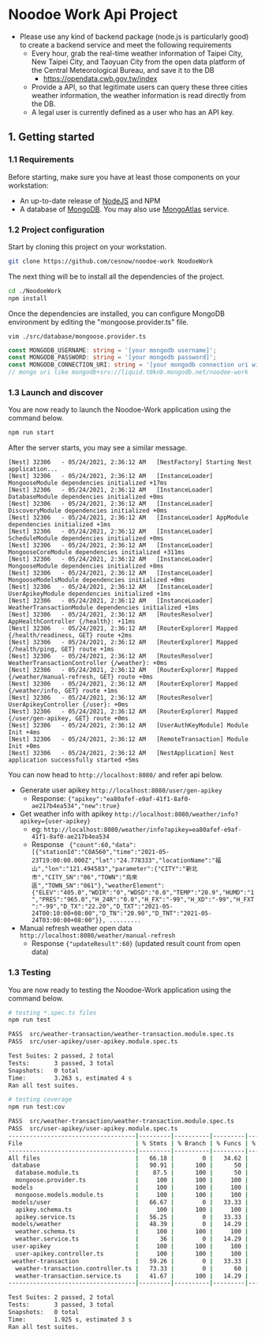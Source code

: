 # Noodoe Work Api Project

- Please use any kind of backend package (node.js is particularly good) to create a backend service and meet the following requirements
    - Every hour, grab the real-time weather information of Taipei City,
      New Taipei City, and Taoyuan City from the open data platform of the Central Meteorological Bureau,
      and save it to the DB
        - https://opendata.cwb.gov.tw/index
    - Provide a API, so that legitimate users can query these three cities weather information, 
      the weather information is read directly from the DB.
    - A legal user is currently defined as a user who has an API key.

## 1. Getting started

### 1.1 Requirements

Before starting, make sure you have at least those components on your workstation:

- An up-to-date release of [NodeJS](https://nodejs.org/) and NPM
- A database of [MongoDB](https://www.mongodb.com/). 
  You may also use [MongoAtlas](https://www.mongodb.com/cloud/atlas) service.

### 1.2 Project configuration

Start by cloning this project on your workstation.

``` sh
git clone https://github.com/cesnow/noodoe-work NoodoeWork
```

The next thing will be to install all the dependencies of the project.

```sh
cd ./NoodoeWork
npm install
```

Once the dependencies are installed, you can configure MongoDB environment by editing the "mongoose.provider.ts" file.

```
vim ./src/database/mongoose.provider.ts
```

```typescript
const MONGODB_USERNAME: string = '[your mongodb username]';
const MONGODB_PASSWORD: string = '[your mongodb password]';
const MONGODB_CONNECTION_URI: string = '[your mongodb connection uri with database name]';
// mongo uri like mongodb+srv://liquid.t0knb.mongodb.net/noodoe-work
```

### 1.3 Launch and discover

You are now ready to launch the Noodoe-Work application using the command below.

```sh
npm run start
```

After the server starts, you may see a similar message.
```shell
[Nest] 32306   - 05/24/2021, 2:36:12 AM   [NestFactory] Starting Nest application...
[Nest] 32306   - 05/24/2021, 2:36:12 AM   [InstanceLoader] MongooseModule dependencies initialized +17ms
[Nest] 32306   - 05/24/2021, 2:36:12 AM   [InstanceLoader] DatabaseModule dependencies initialized +0ms
[Nest] 32306   - 05/24/2021, 2:36:12 AM   [InstanceLoader] DiscoveryModule dependencies initialized +0ms
[Nest] 32306   - 05/24/2021, 2:36:12 AM   [InstanceLoader] AppModule dependencies initialized +1ms
[Nest] 32306   - 05/24/2021, 2:36:12 AM   [InstanceLoader] ScheduleModule dependencies initialized +0ms
[Nest] 32306   - 05/24/2021, 2:36:12 AM   [InstanceLoader] MongooseCoreModule dependencies initialized +311ms
[Nest] 32306   - 05/24/2021, 2:36:12 AM   [InstanceLoader] MongooseModule dependencies initialized +8ms
[Nest] 32306   - 05/24/2021, 2:36:12 AM   [InstanceLoader] MongooseModelsModule dependencies initialized +0ms
[Nest] 32306   - 05/24/2021, 2:36:12 AM   [InstanceLoader] UserApikeyModule dependencies initialized +1ms
[Nest] 32306   - 05/24/2021, 2:36:12 AM   [InstanceLoader] WeatherTransactionModule dependencies initialized +1ms
[Nest] 32306   - 05/24/2021, 2:36:12 AM   [RoutesResolver] AppHealthController {/health}: +11ms
[Nest] 32306   - 05/24/2021, 2:36:12 AM   [RouterExplorer] Mapped {/health/readiness, GET} route +2ms
[Nest] 32306   - 05/24/2021, 2:36:12 AM   [RouterExplorer] Mapped {/health/ping, GET} route +1ms
[Nest] 32306   - 05/24/2021, 2:36:12 AM   [RoutesResolver] WeatherTransactionController {/weather}: +0ms
[Nest] 32306   - 05/24/2021, 2:36:12 AM   [RouterExplorer] Mapped {/weather/manual-refresh, GET} route +0ms
[Nest] 32306   - 05/24/2021, 2:36:12 AM   [RouterExplorer] Mapped {/weather/info, GET} route +1ms
[Nest] 32306   - 05/24/2021, 2:36:12 AM   [RoutesResolver] UserApikeyController {/user}: +0ms
[Nest] 32306   - 05/24/2021, 2:36:12 AM   [RouterExplorer] Mapped {/user/gen-apikey, GET} route +0ms
[Nest] 32306   - 05/24/2021, 2:36:12 AM   [UserAuthKeyModule] Module Init +4ms
[Nest] 32306   - 05/24/2021, 2:36:12 AM   [RemoteTransaction] Module Init +0ms
[Nest] 32306   - 05/24/2021, 2:36:12 AM   [NestApplication] Nest application successfully started +5ms
```

You can now head to `http://localhost:8080/` and refer api below. 

- Generate user apikey `http://localhost:8080/user/gen-apikey`
    - Response: ```{"apikey":"ea80afef-e9af-41f1-8af0-ae217b4ea534","new":true}```
- Get weather info with apikey `http://localhost:8080/weather/info?apikey={user-apikey}`
    - eg: `http://localhost:8080/weather/info?apikey=ea80afef-e9af-41f1-8af0-ae217b4ea534`
    - Response ``` {"count":60,"data":[{"stationId":"C0A560","time":"2021-05-23T19:00:00.000Z","lat":"24.778333","locationName":"福山","lon":"121.494583","parameter":{"CITY":"新北市","CITY_SN":"06","TOWN":"烏來區","TOWN_SN":"061"},"weatherElement":{"ELEV":"405.0","WDIR":"0","WDSD":"0.0","TEMP":"20.9","HUMD":"1","PRES":"965.0","H_24R":"0.0","H_FX":"-99","H_XD":"-99","H_FXT":"-99","D_TX":"22.20","D_TXT":"2021-05-24T00:10:00+08:00","D_TN":"20.90","D_TNT":"2021-05-24T03:00:00+08:00"}}, .........```
- Manual refresh weather open data `http://localhost:8080/weather/manual-refresh`
    - Response ```{"updateResult":60}``` (updated result count from open data)

### 1.3 Testing

You are now ready to testing the Noodoe-Work application using the command below.

```sh
# testing *.spec.ts files
npm run test

PASS  src/weather-transaction/weather-transaction.module.spec.ts
PASS  src/user-apikey/user-apikey.module.spec.ts

Test Suites: 2 passed, 2 total
Tests:       3 passed, 3 total
Snapshots:   0 total
Time:        3.263 s, estimated 4 s
Ran all test suites.
```

```sh
# testing coverage
npm run test:cov

PASS  src/weather-transaction/weather-transaction.module.spec.ts
PASS  src/user-apikey/user-apikey.module.spec.ts
------------------------------------|---------|----------|---------|---------|-------------------
File                                | % Stmts | % Branch | % Funcs | % Lines | Uncovered Line #s
------------------------------------|---------|----------|---------|---------|-------------------
All files                           |   66.18 |        0 |   34.62 |   63.33 |
 database                           |   90.91 |      100 |      50 |   88.89 |
  database.module.ts                |    87.5 |      100 |      50 |   83.33 | 18
  mongoose.provider.ts              |     100 |      100 |     100 |     100 |
 models                             |     100 |      100 |     100 |     100 |
  mongoose.models.module.ts         |     100 |      100 |     100 |     100 |
 models/user                        |   66.67 |        0 |   33.33 |   63.16 |
  apikey.schema.ts                  |     100 |      100 |     100 |     100 |
  apikey.service.ts                 |   56.25 |        0 |   33.33 |      50 | 17-32
 models/weather                     |   48.39 |        0 |   14.29 |   48.15 |
  weather.schema.ts                 |     100 |      100 |     100 |     100 |
  weather.service.ts                |      36 |        0 |   14.29 |   33.33 | 18-48
 user-apikey                        |     100 |      100 |     100 |     100 |
  user-apikey.controller.ts         |     100 |      100 |     100 |     100 |
 weather-transaction                |   59.26 |        0 |   33.33 |      56 |
  weather-transaction.controller.ts |   73.33 |        0 |      60 |   71.43 | 19,42-49
  weather-transaction.service.ts    |   41.67 |      100 |   14.29 |   36.36 | 25-58
------------------------------------|---------|----------|---------|---------|-------------------

Test Suites: 2 passed, 2 total
Tests:       3 passed, 3 total
Snapshots:   0 total
Time:        1.925 s, estimated 3 s
Ran all test suites.
```
